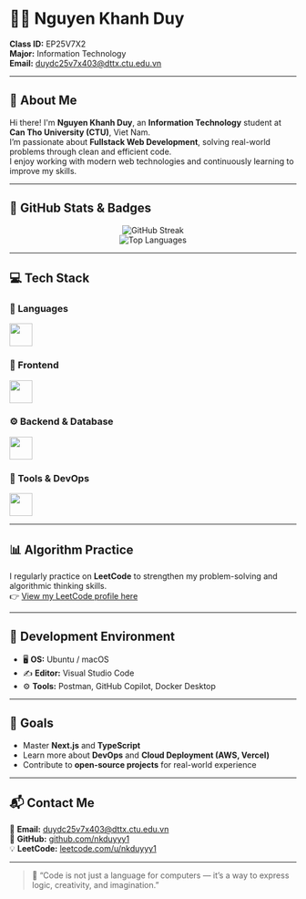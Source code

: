 # 👨‍💻 Nguyen Khanh Duy

**Class ID:** EP25V7X2  
**Major:** Information Technology  
**Email:** duydc25v7x403@dttx.ctu.edu.vn  

---

## 🌟 About Me

Hi there! I'm **Nguyen Khanh Duy**, an **Information Technology** student at **Can Tho University (CTU)**, Viet Nam.  
I’m passionate about **Fullstack Web Development**, solving real-world problems through clean and efficient code.  
I enjoy working with modern web technologies and continuously learning to improve my skills.

---

## 🧩 GitHub Stats & Badges

<p align="center">
  <img src="https://github-readme-streak-stats.herokuapp.com/?user=nkduyyy1&theme=tokyonight" alt="GitHub Streak" />
  <br/>
  <img src="https://github-readme-stats.vercel.app/api/top-langs/?username=nkduyyy1&layout=compact&theme=tokyonight" alt="Top Languages" />
</p>

---

## 💻 Tech Stack

### 🧠 Languages
<p align="left">
  <img src="https://skillicons.dev/icons?i=js,ts,py,html,css" height="40" />
</p>

### 🧩 Frontend
<p align="left">
  <img src="https://skillicons.dev/icons?i=react,nextjs,tailwind,vite" height="40" />
</p>

### ⚙️ Backend & Database
<p align="left">
  <img src="https://skillicons.dev/icons?i=nodejs,express,postgres,mongodb" height="40" />
</p>

### 🧰 Tools & DevOps
<p align="left">
  <img src="https://skillicons.dev/icons?i=git,github,docker,nginx,vscode" height="40" />
</p>

---

## 📊 Algorithm Practice

I regularly practice on **LeetCode** to strengthen my problem-solving and algorithmic thinking skills.  
👉 [View my LeetCode profile here](https://leetcode.com/u/nkduyyy1/)

---

## 🧰 Development Environment

- 🖥️ **OS:** Ubuntu / macOS  
- ✍️ **Editor:** Visual Studio Code  
- ⚙️ **Tools:** Postman, GitHub Copilot, Docker Desktop  

---

## 🎯 Goals

- Master **Next.js** and **TypeScript**  
- Learn more about **DevOps** and **Cloud Deployment (AWS, Vercel)**  
- Contribute to **open-source projects** for real-world experience  

---

## 📬 Contact Me

📧 **Email:** duydc25v7x403@dttx.ctu.edu.vn  
🐙 **GitHub:** [github.com/nkduyyy1](https://github.com/nkduyyy1)  
💡 **LeetCode:** [leetcode.com/u/nkduyyy1](https://leetcode.com/u/nkduyyy1/)  

---

> 💬 “Code is not just a language for computers — it’s a way to express logic, creativity, and imagination.”
